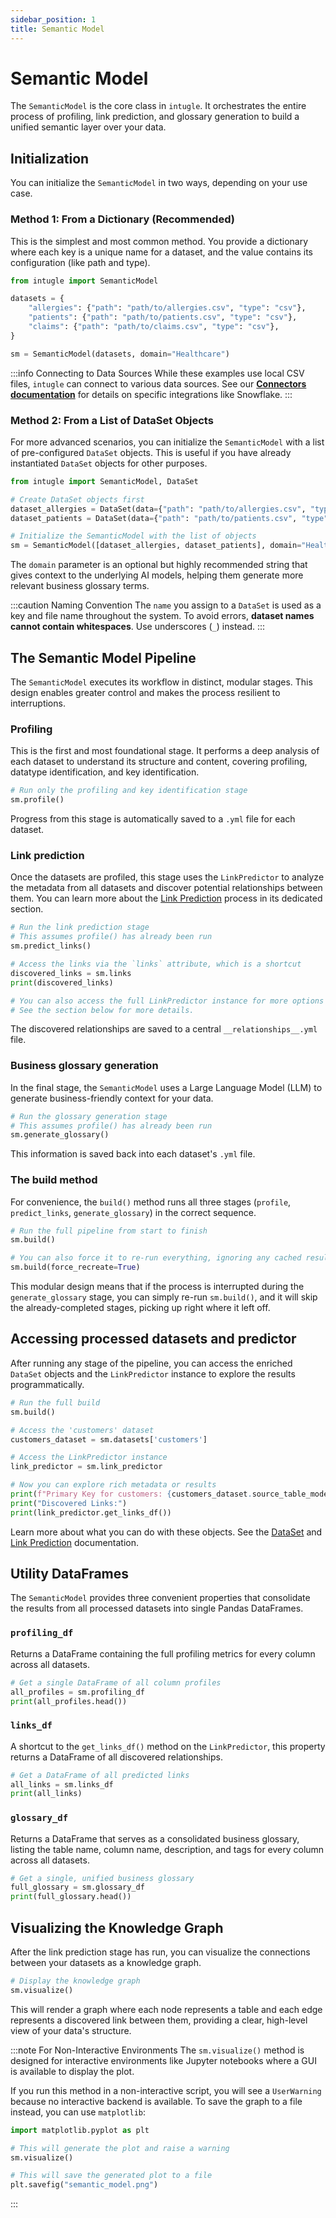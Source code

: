 ```yaml
---
sidebar_position: 1
title: Semantic Model
---
```


# Semantic Model

The `SemanticModel` is the core class in `intugle`. It orchestrates the entire process of profiling, link prediction, and glossary generation to build a unified semantic layer over your data.

## Initialization

You can initialize the `SemanticModel` in two ways, depending on your use case.

### Method 1: From a Dictionary (Recommended)

This is the simplest and most common method. You provide a dictionary where each key is a unique name for a dataset, and the value contains its configuration (like path and type).

```python
from intugle import SemanticModel

datasets = {
    "allergies": {"path": "path/to/allergies.csv", "type": "csv"},
    "patients": {"path": "path/to/patients.csv", "type": "csv"},
    "claims": {"path": "path/to/claims.csv", "type": "csv"},
}

sm = SemanticModel(datasets, domain="Healthcare")
```

:::info Connecting to Data Sources
While these examples use local CSV files, `intugle` can connect to various data sources. See our **[Connectors documentation](../../connectors/snowflake)** for details on specific integrations like Snowflake.
:::

### Method 2: From a List of DataSet Objects

For more advanced scenarios, you can initialize the `SemanticModel` with a list of pre-configured `DataSet` objects. This is useful if you have already instantiated `DataSet` objects for other purposes.

```python
from intugle import SemanticModel, DataSet

# Create DataSet objects first
dataset_allergies = DataSet(data={"path": "path/to/allergies.csv", "type": "csv"}, name="allergies")
dataset_patients = DataSet(data={"path": "path/to/patients.csv", "type": "csv"}, name="patients")

# Initialize the SemanticModel with the list of objects
sm = SemanticModel([dataset_allergies, dataset_patients], domain="Healthcare")
```

The `domain` parameter is an optional but highly recommended string that gives context to the underlying AI models, helping them generate more relevant business glossary terms.

:::caution Naming Convention
The `name` you assign to a `DataSet` is used as a key and file name throughout the system. To avoid errors, **dataset names cannot contain whitespaces**. Use underscores (`_`) instead.
:::

## The Semantic Model Pipeline

The `SemanticModel` executes its workflow in distinct, modular stages. This design enables greater control and makes the process resilient to interruptions.

### Profiling

This is the first and most foundational stage. It performs a deep analysis of each dataset to understand its structure and content, covering profiling, datatype identification, and key identification.

```python
# Run only the profiling and key identification stage
sm.profile()
```

Progress from this stage is automatically saved to a `.yml` file for each dataset.

### Link prediction

Once the datasets are profiled, this stage uses the `LinkPredictor` to analyze the metadata from all datasets and discover potential relationships between them. You can learn more about the [Link Prediction](./link-prediction.md) process in its dedicated section.

```python
# Run the link prediction stage
# This assumes profile() has already been run
sm.predict_links()

# Access the links via the `links` attribute, which is a shortcut
discovered_links = sm.links
print(discovered_links)

# You can also access the full LinkPredictor instance for more options
# See the section below for more details.
```

The discovered relationships are saved to a central `__relationships__.yml` file.

### Business glossary generation

In the final stage, the `SemanticModel` uses a Large Language Model (LLM) to generate business-friendly context for your data.

```python
# Run the glossary generation stage
# This assumes profile() has already been run
sm.generate_glossary()
```

This information is saved back into each dataset's `.yml` file.

### The build method

For convenience, the `build()` method runs all three stages (`profile`, `predict_links`, `generate_glossary`) in the correct sequence.

```python
# Run the full pipeline from start to finish
sm.build()

# You can also force it to re-run everything, ignoring any cached results
sm.build(force_recreate=True)
```

This modular design means that if the process is interrupted during the `generate_glossary` stage, you can simply re-run `sm.build()`, and it will skip the already-completed stages, picking up right where it left off.

## Accessing processed datasets and predictor

After running any stage of the pipeline, you can access the enriched `DataSet` objects and the `LinkPredictor` instance to explore the results programmatically.

```python
# Run the full build
sm.build()

# Access the 'customers' dataset
customers_dataset = sm.datasets['customers']

# Access the LinkPredictor instance
link_predictor = sm.link_predictor

# Now you can explore rich metadata or results
print(f"Primary Key for customers: {customers_dataset.source_table_model.description}")
print("Discovered Links:")
print(link_predictor.get_links_df())
```

Learn more about what you can do with these objects. See the [DataSet](./dataset.md) and [Link Prediction](./link-prediction.md) documentation.

## Utility DataFrames

The `SemanticModel` provides three convenient properties that consolidate the results from all processed datasets into single Pandas DataFrames.

### `profiling_df`

Returns a DataFrame containing the full profiling metrics for every column across all datasets.

```python
# Get a single DataFrame of all column profiles
all_profiles = sm.profiling_df
print(all_profiles.head())
```

### `links_df`

A shortcut to the `get_links_df()` method on the `LinkPredictor`, this property returns a DataFrame of all discovered relationships.

```python
# Get a DataFrame of all predicted links
all_links = sm.links_df
print(all_links)
```

### `glossary_df`

Returns a DataFrame that serves as a consolidated business glossary, listing the table name, column name, description, and tags for every column across all datasets.

```python
# Get a single, unified business glossary
full_glossary = sm.glossary_df
print(full_glossary.head())
```

## Visualizing the Knowledge Graph

After the link prediction stage has run, you can visualize the connections between your datasets as a knowledge graph.

```python
# Display the knowledge graph
sm.visualize()
```

This will render a graph where each node represents a table and each edge represents a discovered link between them, providing a clear, high-level view of your data's structure.

:::note For Non-Interactive Environments
The `sm.visualize()` method is designed for interactive environments like Jupyter notebooks where a GUI is available to display the plot.

If you run this method in a non-interactive script, you will see a `UserWarning` because no interactive backend is available. To save the graph to a file instead, you can use `matplotlib`:

```python
import matplotlib.pyplot as plt

# This will generate the plot and raise a warning
sm.visualize()

# This will save the generated plot to a file
plt.savefig("semantic_model.png")
```
:::